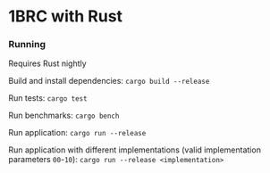 # 1BRC with Rust

### Running

Requires Rust nightly

Build and install dependencies: `cargo build --release`

Run tests: `cargo test`

Run benchmarks: `cargo bench`

Run application: `cargo run --release`

Run application with different implementations (valid implementation parameters `00`-`10`): `cargo run --release <implementation>`
